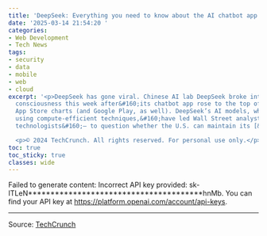 ```yaml
---
title: 'DeepSeek: Everything you need to know about the AI chatbot app'
date: '2025-03-14 21:54:20 '
categories:
- Web Development
- Tech News
tags:
- security
- data
- mobile
- web
- cloud
excerpt: '<p>DeepSeek has gone viral. Chinese AI lab DeepSeek broke into the mainstream
  consciousness this week after&#160;its chatbot app rose to the top of the Apple
  App Store charts (and Google Play, as well). DeepSeek’s AI models, which were trained
  using compute-efficient techniques,&#160;have led Wall Street analysts&#160;—&#160;and
  technologists&#160;— to question whether the U.S. can maintain its [&#8230;]</p>

  <p>© 2024 TechCrunch. All rights reserved. For personal use only.</p>'
toc: true
toc_sticky: true
classes: wide
---
```


Failed to generate content: Incorrect API key provided: sk-ITLeN***************************************hnMb. You can find your API key at https://platform.openai.com/account/api-keys.

---

Source: [TechCrunch](https://techcrunch.com/2025/03/14/deepseek-everything-you-need-to-know-about-the-ai-chatbot-app/)
